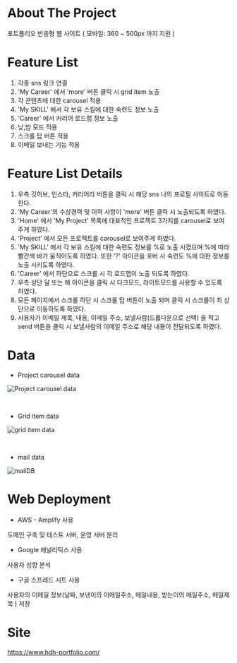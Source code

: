 # About The Project

포트폴리오 반응형 웹 사이트
( 모바일: 360 ~ 500px 까지 지원 )

# Feature List

1. 각종 sns 링크 연결
2. 'My Career' 에서 'more' 버튼 클릭 시 grid item 노출
3. 각 콘텐츠에 대한 carousel 적용
4. 'My SKILL' 에서 각 보유 스킬에 대한 숙련도 정보 노출
5. 'Career' 에서 커리어 로드맵 정보 노출
6. 낮,밤 모드 적용
7. 스크롤 탑 버튼 적용
8. 이메일 보내는 기능 적용

# Feature List Details

1. 우측 깃허브, 인스타, 커리어리 버튼을 클릭 시 해당 sns 나의 프로필 사이트로 이동한다.
2. 'My Career'의 수상경력 및 이력 사항이 'more' 버튼 클릭 시 노출되도록 하였다.
3. 'Home' 에서 'My Project' 목록에 대표적인 프로젝트 3가지를 carousel로 보여주게 하였다.
4. 'Project' 에서 모든 프로젝트를 carousel로 보여주게 하였다.
5. 'My SKILL' 에서 각 보유 스킬에 대한 숙련도 정보를 %로 노출 시켰으며 %에 따라 빨간색 바가 움직이도록 하였다. 또한 '?' 아이콘을 호버 시 숙련도 %에 대한 정보를 노출 시키도록 하였다.
6. 'Career' 에서 하단으로 스크롤 시 각 로드맵이 노출 되도록 하였다.
7. 우측 상단 달 또는 해 아이콘을 클릭 시 다크모드, 라이트모드를 사용할 수 있도록 하였다.
8. 모든 페이지에서 스크롤 하단 시 스크롤 탑 버튼이 노출 되며 클릭 시 스크롤이 최 상단으로 이동하도록 하였다.
9. 사용자가 이메일 제목, 내용, 이메일 주소, 보낼사람(드롭다운으로 선택) 을 적고 send 버튼을 클릭 시 보낼사람의 이메일 주소로 해당 내용이 전달되도록 하였다.

# Data

- Project carousel data

![Project carousel data](https://user-images.githubusercontent.com/76561461/190072756-518c2268-f602-49cf-bc30-56359ce2618e.png)

<br />

- Grid item data

![grid item data](https://user-images.githubusercontent.com/76561461/190072768-c5bfe421-d4b4-4eec-914d-9ce634141f05.png)

<br />

- mail data

![mailDB](https://user-images.githubusercontent.com/76561461/191895021-99f87fdd-bd53-4d60-b28b-5af01909388c.PNG)

# Web Deployment

- AWS - Amplify 사용

도메인 구축 및 테스트 서버, 운영 서버 분리

- Google 애널리틱스 사용

사용자 성향 분석

- 구글 스프레드 시트 사용

사용자의 이메일 정보(날짜, 보낸이의 이메일주소, 메일내용, 받는이의 메일주소, 메일제목 ) 저장

# Site

https://www.hdh-portfolio.com/
